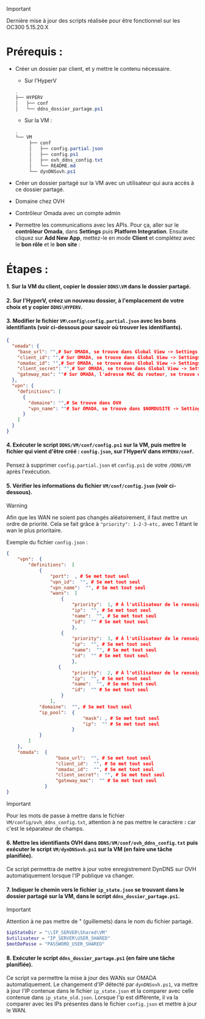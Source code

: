 > [!IMPORTANT]
> Dernière mise à jour des scripts réalisée pour être fonctionnel sur les OC300 5.15.20.X

# Prérequis :

- Créer un dossier par client, et y mettre le contenu nécessaire.

  - Sur l'HyperV

  ```ps1
  .
  ├── HYPERV
  │   ├── conf
  │   └── ddns_dossier_partage.ps1
  ```

  - Sur la VM :

  ```ps1
  .
  └── VM
       ├── conf
       │   ├── config.partial.json
       │   ├── config.ps1
       │   ├── ovh_ddns_config.txt
       │   └── README.md
       └── dynDNSovh.ps1
  ```

- Créer un dossier partagé sur la VM avec un utilisateur qui aura accès à ce dossier partagé.
- Domaine chez OVH
- Contrôleur Omada avec un compte admin
- Permettre les communications avec les APIs. Pour ça, aller sur le **contrôleur Omada**, dans **Settings** puis **Platform Integration**. Ensuite cliquez sur **Add New App**, mettez-le en mode **Client** et complétez avec le **bon rôle** et le **bon site** :

# Étapes :

#### 1. Sur la VM du client, copier le dossier `DDNS\VM` dans le dossier partagé.

#### 2. Sur l'HyperV, créez un nouveau dossier, à l'emplacement de votre choix et y copier `DDNS\HYPERV`.

#### 3. Modifier le fichier `VM\config\config.partial.json` avec les bons identifiants (voir ci-dessous pour savoir où trouver les identifiants).

```json
{
  "omada": {
    "base_url": "",# Sur OMADA, se trouve dans Global View -> Settings -> Platform Intergation -> Symbole oeil
    "client_id": "",# Sur OMADA, se trouve dans Global View -> Settings -> Platform Intergation
    "omadac_id": "",# Sur OMADA, se trouve dans Global View -> Settings -> Platform Intergation -> Symbole oeil
    "client_secret": "",# Sur OMADA, se trouve dans Global View -> Settings -> Platform Intergation
    "gateway_mac": ""# Sur OMADA, l'adresse MAC du routeur, se trouve dans Global View -> Devices
  },
  "vpn": {
    "definitions": [
      {
        "domaine": "",# Se trouve dans OVH
        "vpn_name": ""# Sur OMADA, se trouve dans $NOMDUSITE -> Settings -> VPN
      }
    ]
  }
}
```

#### 4. Exécuter le script `DDNS/VM/conf/config.ps1` sur la VM, puis mettre le fichier qui vient d'être créé : `config.json`, sur l'HyperV dans `HYPERV/conf`.

Pensez à supprimer `config.partial.json` et `config.ps1` de votre `/DDNS/VM` après l'exécution.

#### 5. Vérifier les informations du fichier `VM/conf/config.json` (voir ci-dessous).

> [!WARNING]
> Afin que les WAN ne soient pas changés aléatoirement, il faut mettre un ordre de priorité. Cela se fait grâce à `"priority": 1-2-3-etc,` avec 1 étant le wan le plus prioritaire.

Exemple du fichier `config.json` :

```json
{
    "vpn":  {
        "definitions":  [
            {
                "port":  , # Se met tout seul
                "vpn_id":  "", # Se met tout seul
                "vpn_name":  "", # Se met tout seul
                "wans":  [
                    {
                        "priority":  1, # À l'utilisateur de le renseigner
                        "ip":  "", # Se met tout seul
                        "name":  "", # Se met tout seul
                        "id":  "" # Se met tout seul
                        },
                    {
	                    "priority":  3, # À l'utilisateur de le renseigner
                        "ip":  "", # Se met tout seul
                        "name":  "", # Se met tout seul
                        "id":  "" # Se met tout seul
                        },
                   {
	                    "priority":  2, # À l'utilisateur de le renseigner
                        "ip":  "", # Se met tout seul
                        "name":  "", # Se met tout seul
                        "id":  "" # Se met tout seul
                    }
                ],
	        "domaine":  "", # Se met tout seul
            "ip_pool":  {
                            "mask": , # Se met tout seul
                            "ip":  "" # Se met tout seul
                        }
            }
        ]
    },
    "omada":  {
                  "base_url":  "", # Se met tout seul
                  "client_id":  "", # Se met tout seul
                  "omadac_id":  "", # Se met tout seul
                  "client_secret":  "", # Se met tout seul
                  "gateway_mac":  "" # Se met tout seul
              }
}
```

> [!IMPORTANT]
> Pour les mots de passe à mettre dans le fichier `VM/config/ovh_ddns_config.txt`, attention à ne pas mettre le caractère **:** car c'est le séparateur de champs.

#### 6. Mettre les identifiants OVH dans `DDNS/VM/conf/ovh_ddns_config.txt` puis exécuter le script `VM/dynDNSovh.ps1` sur la VM (en faire une tâche planifiée).

Ce script permettra de mettre à jour votre enregistrement DynDNS sur OVH automatiquement lorsque l'IP publique va changer.

#### 7. Indiquer le chemin vers le fichier `ip_state.json` se trouvant dans le dossier partagé sur la VM, dans le script `ddns_dossier_partage.ps1`.

> [!IMPORTANT]
> Attention à ne pas mettre de " (guillemets) dans le nom du fichier partagé.

```ps1
$ipStateDir = "\\IP_SERVER\Shared\VM"
$utilisateur = "IP_SERVER\USER_SHARED"
$motDePasse = "PASSWORD_USER_SHARED"
```

#### 8. Exécuter le script `ddns_dossier_partage.ps1` (en faire une tâche planifiée).

Ce script va permettre la mise à jour des WANs sur OMADA automatiquement. Le changement d'IP détecté par `dynDNSovh.ps1`, va mettre à jour l'IP contenue dans le fichier `ip_state.json` et la comparer avec celle contenue dans `ip_state_old.json`. Lorsque l'ip est différente, il va la comparer avec les IPs présentes dans le fichier `config.json` et mettre à jour le WAN.
